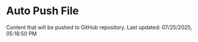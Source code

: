 # Auto Push File

Content that will be pushed to GitHub repository.
Last updated: 07/25/2025, 05:18:50 PM